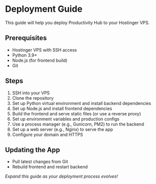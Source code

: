 # Deployment Guide

This guide will help you deploy Productivity Hub to your Hostinger VPS.

## Prerequisites
- Hostinger VPS with SSH access
- Python 3.9+
- Node.js (for frontend build)
- Git

## Steps
1. SSH into your VPS
2. Clone the repository
3. Set up Python virtual environment and install backend dependencies
4. Set up Node.js and install frontend dependencies
5. Build the frontend and serve static files (or use a reverse proxy)
6. Set up environment variables and production configs
7. Use a process manager (e.g., Gunicorn, PM2) to run the backend
8. Set up a web server (e.g., Nginx) to serve the app
9. Configure your domain and HTTPS

## Updating the App
- Pull latest changes from Git
- Rebuild frontend and restart backend

*Expand this guide as your deployment process evolves!*
